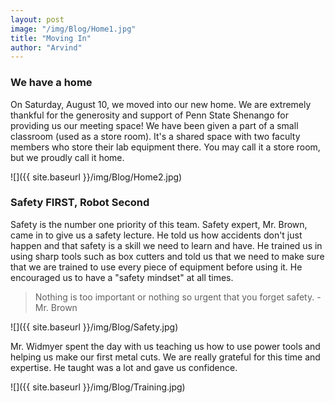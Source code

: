 ```yaml
---
layout: post
image: "/img/Blog/Home1.jpg"
title: "Moving In"
author: "Arvind"
---
```


### We have a home

On Saturday, August 10, we moved into our new home. We are extremely thankful for the generosity and support of Penn State Shenango for providing us our meeting space! We have been given a part of a small classroom (used as a store room). It's a shared space with two faculty members who store their lab equipment there. You may call it a store room, but we proudly call it home.

![]({{ site.baseurl }}/img/Blog/Home2.jpg)

### Safety FIRST, Robot Second

Safety is the number one priority of this team. Safety expert, Mr. Brown, came in to give us a safety lecture. He told us how accidents don't just happen and that safety is a skill we need to learn and have. He trained us in using sharp tools such as box cutters and told us that we need to make sure that we are trained to use every piece of equipment before using it. He encouraged us to have a "safety mindset" at all times.

> Nothing is too important or nothing so urgent that you forget safety. - Mr. Brown

![]({{ site.baseurl }}/img/Blog/Safety.jpg)

Mr. Widmyer spent the day with us teaching us how to use power tools and helping us make our first metal cuts. We are really grateful for this time and expertise. He taught was a lot and gave us confidence.

![]({{ site.baseurl }}/img/Blog/Training.jpg)
